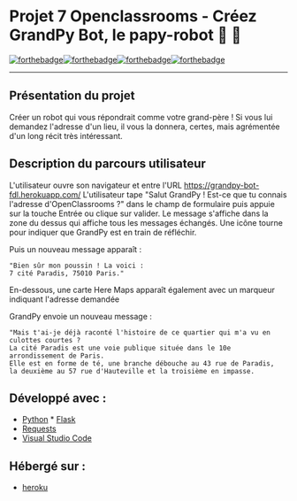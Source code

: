 # Projet 7 Openclassrooms - Créez GrandPy Bot, le papy-robot 🤖 👴
[![forthebadge](https://forthebadge.com/images/badges/made-with-python.svg)](https://forthebadge.com)[![forthebadge](https://forthebadge.com/images/badges/uses-html.svg)](https://forthebadge.com)[![forthebadge](https://forthebadge.com/images/badges/uses-css.svg)](https://forthebadge.com)[![forthebadge](https://forthebadge.com/images/badges/uses-js.svg)](https://forthebadge.com)

--------------------
## Présentation du projet

Créer un robot qui vous répondrait comme votre grand-père ! Si vous lui demandez l'adresse d'un lieu,
il vous la donnera, certes, mais agrémentée d'un long récit très intéressant.

## Description du parcours utilisateur

L'utilisateur ouvre son navigateur et entre l'URL https://grandpy-bot-fdl.herokuapp.com/
L'utilisateur tape "Salut GrandPy ! Est-ce que tu connais l'adresse d'OpenClassrooms ?"
dans le champ de formulaire puis appuie sur la touche Entrée ou clique sur valider.
Le message s'affiche dans la zone du dessus qui affiche tous les messages échangés.
Une icône tourne pour indiquer que GrandPy est en train de réfléchir.

Puis un nouveau message apparaît : 
```
"Bien sûr mon poussin ! La voici :
7 cité Paradis, 75010 Paris."
```
En-dessous, une carte Here Maps apparaît également avec un marqueur indiquant l'adresse demandée

GrandPy envoie un nouveau message :
```
"Mais t'ai-je déjà raconté l'histoire de ce quartier qui m'a vu en culottes courtes ?
La cité Paradis est une voie publique située dans le 10e arrondissement de Paris.
Elle est en forme de té, une branche débouche au 43 rue de Paradis,
la deuxième au 57 rue d'Hauteville et la troisième en impasse.
```

## Développé avec :
* [Python](https://www.python.org/) * [Flask](https://flask.palletsprojects.com/en/2.0.x/)
* [Requests](https://pypi.org/project/requests/) 
* [Visual Studio Code](https://code.visualstudio.com/download)

## Hébergé sur :
* [heroku](https://dashboard.heroku.com/)
